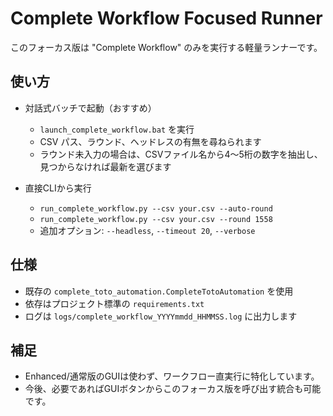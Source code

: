 # Complete Workflow Focused Runner

このフォーカス版は "Complete Workflow" のみを実行する軽量ランナーです。

## 使い方

- 対話式バッチで起動（おすすめ）
  - `launch_complete_workflow.bat` を実行
  - CSV パス、ラウンド、ヘッドレスの有無を尋ねられます
  - ラウンド未入力の場合は、CSVファイル名から4〜5桁の数字を抽出し、見つからなければ最新を選びます

- 直接CLIから実行
  - `run_complete_workflow.py --csv your.csv --auto-round`
  - `run_complete_workflow.py --csv your.csv --round 1558`
  - 追加オプション: `--headless`, `--timeout 20`, `--verbose`

## 仕様

- 既存の `complete_toto_automation.CompleteTotoAutomation` を使用
- 依存はプロジェクト標準の `requirements.txt`
- ログは `logs/complete_workflow_YYYYmmdd_HHMMSS.log` に出力します

## 補足

- Enhanced/通常版のGUIは使わず、ワークフロー直実行に特化しています。
- 今後、必要であればGUIボタンからこのフォーカス版を呼び出す統合も可能です。

